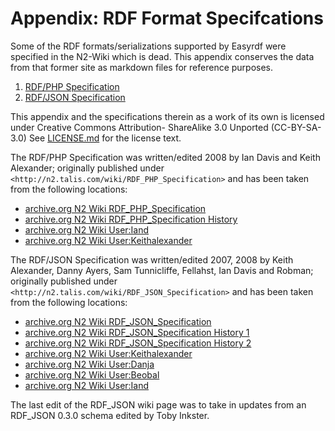 Appendix: RDF Format Specifcations
==================================

Some of the RDF formats/serializations supported by Easyrdf were specified in the N2-Wiki which is dead. This
appendix conserves the data from that former site as markdown files for reference purposes.

1. [RDF/PHP Specification]
2. [RDF/JSON Specification]

This appendix and the specifications therein as a work of its own is licensed under Creative Commons Attribution-
ShareAlike 3.0 Unported (CC-BY-SA-3.0) See [LICENSE.md][LICENSE.md] for the license text.

The RDF/PHP Specification was written/edited 2008 by Ian Davis and Keith Alexander; originally published under
`<http://n2.talis.com/wiki/RDF_PHP_Specification>` and has been taken from the following locations:

 - [archive.org N2 Wiki RDF_PHP_Specification](http://web.archive.org/web/20100801084904/http://n2.talis.com/wiki/RDF_PHP_Specification)
 - [archive.org N2 Wiki RDF_PHP_Specification History](http://web.archive.org/web/20100702043345/http://n2.talis.com/mediawiki/index.php?title=RDF_PHP_Specification&action=history)
 - [archive.org N2 Wiki User:Iand]
 - [archive.org N2 Wiki User:Keithalexander]

The RDF/JSON Specification was written/edited 2007, 2008 by Keith Alexander, Danny Ayers, Sam Tunnicliffe, Fellahst, Ian
Davis and Robman; originally published under `<http://n2.talis.com/wiki/RDF_JSON_Specification>` and has been taken from
the following locations:

- [archive.org N2 Wiki RDF_JSON_Specification](http://web.archive.org/web/20100801085122/http://n2.talis.com/wiki/RDF_JSON_Specification)
- [archive.org N2 Wiki RDF_JSON_Specification History 1](http://web.archive.org/web/20080503095136/http://n2.talis.com/mediawiki/index.php?title=RDF_JSON_Specification&action=history)
- [archive.org N2 Wiki RDF_JSON_Specification History 2](http://web.archive.org/web/20090930113957/http://n2.talis.com/mediawiki/index.php?title=RDF_JSON_Specification&action=history)
- [archive.org N2 Wiki User:Keithalexander]
- [archive.org N2 Wiki User:Danja](http://web.archive.org/web/20080507152710/http://n2.talis.com/wiki/User:Danja)
- [archive.org N2 Wiki User:Beobal](http://web.archive.org/web/20080312130954/http://n2.talis.com/wiki/User:Beobal)
- [archive.org N2 Wiki User:Iand]

The last edit of the RDF_JSON wiki page was to take in updates from an RDF_JSON 0.3.0 schema edited by Toby Inkster.

[RDF/PHP Specification]: appendix-a-rdf-formats-php.md
[RDF/JSON Specification]: appendix-a-rdf-formats-json.md
[LICENSE.md]: ../LICENSE.md

[archive.org N2 Wiki User:Iand]: http://web.archive.org/web/20091121013123/http://n2.talis.com/wiki/User:Iand
[archive.org N2 Wiki User:Keithalexander]: http://web.archive.org/web/20100627082545/http://n2.talis.com/wiki/User:Keithalexander
